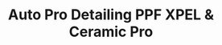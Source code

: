 ---
title: "Auto Pro Detailing PPF XPEL & Ceramic Pro"
url: /fremont/auto-pro-detailing-ppf-xpel-and-ceramic-pro/
shop: car repair
---